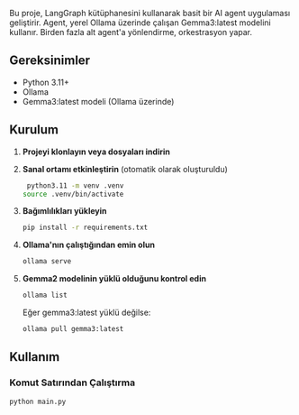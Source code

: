 
Bu proje, LangGraph kütüphanesini kullanarak basit bir AI agent uygulaması geliştirir. Agent, yerel Ollama üzerinde çalışan Gemma3:latest modelini kullanır. Birden fazla alt agent'a yönlendirme, orkestrasyon yapar. 

## Gereksinimler

- Python 3.11+
- Ollama
- Gemma3:latest modeli (Ollama üzerinde)

## Kurulum

1. **Projeyi klonlayın veya dosyaları indirin**

2. **Sanal ortamı etkinleştirin** (otomatik olarak oluşturuldu)
   ```bash
    python3.11 -m venv .venv
   source .venv/bin/activate
   ```

3. **Bağımlılıkları yükleyin**
   ```bash
   pip install -r requirements.txt
   ```

4. **Ollama'nın çalıştığından emin olun**
   ```bash
   ollama serve
   ```

5. **Gemma2 modelinin yüklü olduğunu kontrol edin**
   ```bash
   ollama list
   ```
   
   Eğer gemma3:latest yüklü değilse:
   ```bash
   ollama pull gemma3:latest
   ```

## Kullanım

### Komut Satırından Çalıştırma

```bash
python main.py
```
